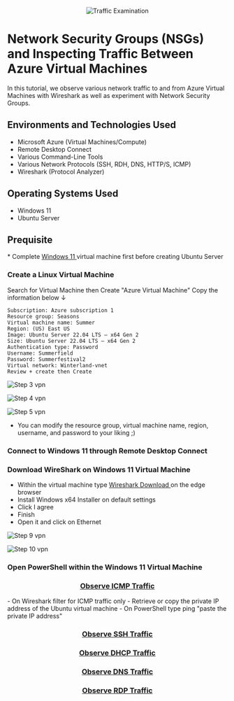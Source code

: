 <p align="center">
<img src="https://i.imgur.com/Ua7udoS.png" alt="Traffic Examination"/>
</p>

<h1>Network Security Groups (NSGs) and Inspecting Traffic Between Azure Virtual Machines</h1>
In this tutorial, we observe various network traffic to and from Azure Virtual Machines with Wireshark as well as experiment with Network Security Groups. <br />



<h2>Environments and Technologies Used</h2>

- Microsoft Azure (Virtual Machines/Compute)
- Remote Desktop Connect
- Various Command-Line Tools
- Various Network Protocols (SSH, RDH, DNS, HTTP/S, ICMP)
- Wireshark (Protocol Analyzer)

<h2>Operating Systems Used </h2>

- Windows 11 
- Ubuntu Server 

<h2>Prequisite</h2>
* Complete <a href=https://github.com/Archie735/How-to-Create-a-Windows-11-Virtual-Machine/blob/main/README.md> Windows 11 </a> virtual machine first before creating Ubuntu Server

<h3>Create a Linux Virtual Machine</h3>
Search for Virtual Machine then Create "Azure Virtual Machine"
Copy the information below ↓

    Subscription: Azure subscription 1
    Resource group: Seasons
    Virtual machine name: Summer
    Region: (US) East US
    Image: Ubuntu Server 22.04 LTS – x64 Gen 2
    Size: Ubuntu Server 22.04 LTS – x64 Gen 2
    Authentication type: Password
    Username: Summerfield
    Password: Summerfestival2
    Virtual network: Winterland-vnet
    Review + create then Create

    

![Step 3 vpn](https://github.com/Archie735/How-to-Create-a-Windows-11-Virtual-Machine/assets/150314129/4037d684-4375-4f25-9e87-96799e5543b0)


![Step 4 vpn](https://github.com/Archie735/How-to-Create-a-Windows-11-Virtual-Machine/assets/150314129/4afff7b8-33ad-423a-afc7-0994bfbd3593)


![Step 5 vpn](https://github.com/Archie735/How-to-Create-a-Windows-11-Virtual-Machine/assets/150314129/6c7d73bf-1d97-46c0-ac61-b25dc5a8d3f3)


* You can modify the resource group, virtual machine name, region, username, and password to your liking ;)

<h3>Connect to Windows 11 through Remote Desktop Connect</h3>

<h3>Download WireShark on Windows 11 Virtual Machine</h3>

  * Within the virtual machine type <a href=https://www.wireshark.org/download.html> Wireshark Download </a> on the edge browser
  * Install Windows x64 Installer on default settings
  * Click I agree
  * Finish
  * Open it and click on Ethernet


![Step 9 vpn](https://github.com/Archie735/How-to-Create-a-Windows-11-Virtual-Machine/assets/150314129/b838e296-f61f-4d90-8b2f-25895b7c185d)

![Step 10 vpn](https://github.com/Archie735/osTicket-Perquisites-and-Installation/assets/150314129/32d7c727-91c4-4aa5-9c41-42c566be5526)


<h3>Open PowerShell within the Windows 11 Virtual Machine</h3>

<h3 align="center"><ins>Observe ICMP Traffic</ins></h3>
- On Wireshark filter for ICMP traffic only
- Retrieve or copy the private IP address of the Ubuntu virtual machine
- On PowerShell type ping "paste the private IP address"

<h3 align="center"><ins>Observe SSH Traffic</ins></h3>

<h3 align="center"><ins>Observe DHCP Traffic</ins></h3>

<h3 align="center"><ins>Observe DNS Traffic</ins></h3>

<h3 align="center"><ins>Observe RDP Traffic</ins></h3>

